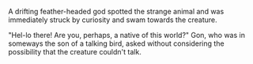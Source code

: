 A drifting feather-headed god spotted the strange animal and was immediately struck by curiosity and swam towards the creature.

"Hel-lo there! Are you, perhaps, a native of this world?" Gon, who was in someways the son of a talking bird, asked without considering the possibility that the creature couldn't talk.